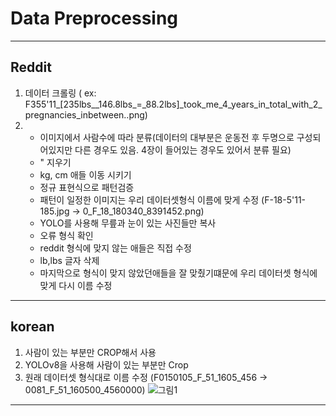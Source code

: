 # Data Preprocessing
---
## Reddit
  1. 데이터 크롤링 ( ex: F355'11_[235lbs__146.8lbs_=_88.2lbs]_took_me_4_years_in_total_with_2_pregnancies_inbetween..png)
  2. - 이미지에서 사람수에 따라 분류(데이터의 대부분은 운동전 후 두명으로 구성되어있지만 다른 경우도 있음. 4장이 들어있는 경우도 있어서 분류 필요)
     - " 지우기 
     -  kg, cm 애들 이동 시키기 
     - 정규 표현식으로 패턴검증
     - 패턴이 일정한 이미지는 우리 데이터셋형식 이름에 맞게 수정 (F-18-5'11-185.jpg -> 0_F_18_180340_8391452.png)
     - YOLO를 사용해 무릎과 눈이 있는 사진들만 복사
     - 오류 형식 확인
     - reddit 형식에 맞지 않는 애들은 직접 수정
     - lb,lbs 글자 삭제
     - 마지막으로 형식이 맞지 않았던애들을 잘 맞췄기떄문에 우리 데이터셋 형식에 맞게 다시 이름 수정  
---
## korean 
  1. 사람이 있는 부분만 CROP해서 사용
  2. YOLOv8을 사용해 사람이 있는 부분만 Crop
  3. 원래 데이터셋 형식대로 이름 수정 (F0150105_F_51_1605_456 -> 0081_F_51_160500_4560000)
![그림1](https://github.com/user-attachments/assets/36467bc0-87f3-4b06-adf0-558de3f98c60)

---
